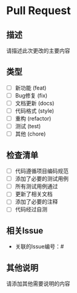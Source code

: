 # Pull Request

## 描述
请描述此次更改的主要内容

## 类型
- [ ] 新功能 (feat)
- [ ] Bug修复 (fix)
- [ ] 文档更新 (docs)
- [ ] 代码格式 (style)
- [ ] 重构 (refactor)
- [ ] 测试 (test)
- [ ] 其他 (chore)

## 检查清单
- [ ] 代码遵循项目编码规范
- [ ] 添加了必要的测试用例
- [ ] 所有测试用例通过
- [ ] 更新了相关文档
- [ ] 添加了必要的注释
- [ ] 代码经过自测

## 相关Issue
- 关联的Issue编号：#

## 其他说明
请添加其他需要说明的内容
